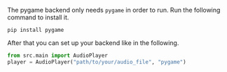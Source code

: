 The pygame backend only needs `pygame` in order to run. Run the following command to install it.

```shell title="Install requirements for pygame backend"
pip install pygame
```

After that you can set up your backend like in the following.

```python title="Setup pygame backend"
from src.main import AudioPlayer
player = AudioPlayer("path/to/your/audio_file", "pygame")
```
